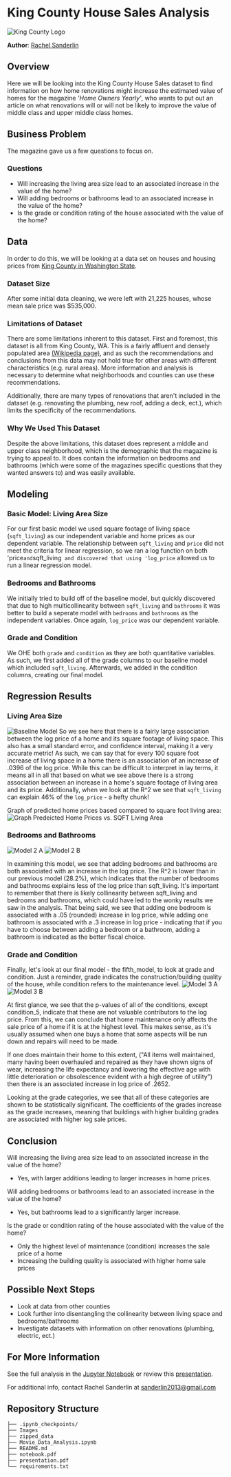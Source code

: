 # King County House Sales Analysis 
![King County Logo](Images/King_County_logo.png)

**Author**: [Rachel Sanderlin](mailto:sanderlin2013@gmail.com)

## Overview
Here we will be looking into the King County House Sales dataset to find information on how home renovations might increase the estimated value of homes for the magazine *'Home Owners Yearly'*, who wants to put out an article on what renovations will or will not be likely to improve the value of middle class and upper middle class homes.


## Business Problem
The magazine gave us a few questions to focus on.
### Questions
- Will increasing the living area size lead to an associated increase in the value of the home?
- Will adding bedrooms or bathrooms lead to an associated increase in the value of the home?
- Is the grade or condition rating of the house associated with the value of the home?

## Data 

In order to do this, we will be looking at a data set on houses and housing prices from [King County in Washington State](https://en.wikipedia.org/wiki/King_County,_Washington).

### Dataset Size
After some initial data cleaning, we were left with 21,225 houses, whose mean sale price  was $535,000.

### Limitations of Dataset

There are some limitations inherent to this dataset. First and foremost, this dataset is all from King County, WA. This is a fairly affluent and densely populated area [(Wikipedia page)](https://en.wikipedia.org/wiki/King_County,_Washington), and as such the recommendations and conclusions from this data may not hold true for other areas with different characteristics (e.g. rural areas). More information and analysis is necessary to determine what neighborhoods and counties can use these recommendations. 

Additionally, there are many types of renovations that aren't included in the dataset (e.g. renovating the plumbing, new roof, adding a deck, ect.), which limits the specificity of the recommendations. 

### Why We Used This Dataset
Despite the above limitations, this dataset does represent a middle and upper class neighborhood, which is the demographic that the magazine is trying to appeal to. It does contain the information on bedrooms and bathrooms (which were some of the magazines specific questions that they wanted answers to) and was easily available. 

## Modeling

### Basic Model: Living Area Size
For our first basic model we used square footage of living space (`sqft_living`) as our independent variable and home prices as our dependent variable. The relationship between `sqft_living` and `price` did not meet the criteria for linear regression, so we ran a log function on both 'price` and `sqft_living` and discovered that using 'log_price` allowed us to run a linear regression model. 

### Bedrooms and Bathrooms
We initially tried to build off of the baseline model, but quickly discovered that due to high multicollinearity between `sqft_living` and `bathrooms` it was better to build a seperate model with `bedrooms` and `bathrooms` as the independent variables. Once again, `log_price` was our dependent variable.

### Grade and Condition
We OHE both `grade` and `condition` as they are both quantitative variables. As such, we first added all of the grade columns to our baseline model which included `sqft_living`. Afterwards, we added in the condition columns, creating our final model.

## Regression Results

### Living Area Size
![Baseline Model](Images/base_model_sqft_living.png)
So we see here that there is a fairly large association between the log price of a home and its square footage of living space. This also has a small standard error, and confidence interval, making it a very accurate metric! As such, we can say that for every 100 square foot increase of living space in a home there is an association of an increase of .0396 of the log price. While this can be difficult to interpret in lay terms, it means all in all that based on what we see above there is a strong association between an increase in a home's square footage of living area and its price. Additionally, when we look at the R^2 we see that `sqft_living` can explain 46% of the `log_price` - a hefty chunk!

Graph of predicted home prices based compared to square foot living area: 
![Graph Predeicted Home Prices vs. SQFT Living Area](Images/graph_homeprice_100sqft_living.png)

### Bedrooms and Bathrooms
![Model 2 A](Images/second_model_A.png)
![Model 2 B](Images/second_model_B.png)

In examining this model, we see that adding bedrooms and bathrooms are both associated with an increase in the log price. The R^2 is lower than in our previous model (28.2%), which indicates that the number of bedrooms and bathrooms explains less of the log price than sqft_living. It's important to remember that there is likely collinearity between sqft_living and bedrooms and bathrooms, which could have led to the wonky results we saw in the analysis. That being said, we see that adding one bedroom is associated with a .05 (rounded) increase in log price, while adding one bathroom is associated with a .3 increase in log price - indicating that if you have to choose between adding a bedroom or a bathroom, adding a bathroom is indicated as the better fiscal choice. 

### Grade and Condition
Finally, let's look at our final model - the fifth_model, to look at grade and condition. Just a reminder, grade indicates the construction/building quality of the house, while condition refers to the maintenance level. 
![Model 3 A](Images/third_model_A.png)
![Model 3 B](Images/third_model_B.png)

At first glance, we see that the p-values of all of the conditions, except condition_5, indicate that these are not valuable contributors to the log price. From this, we can conclude that home maintenance only affects the sale price of a home if it is at the highest level. This makes sense, as it's usually assumed when one buys a home that some aspects will be run down and repairs will need to be made.

If one does maintain their home to this extent, ("All items well maintained, many having been overhauled and repaired as they have shown signs of wear, increasing the life expectancy and lowering the effective age with little deterioration or obsolescence evident with a high degree of utility") then there is an associated increase in log price of .2652.

Looking at the grade categories, we see that all of these categories are shown to be statistically significant. The coefficients of the grades increase as the grade increases, meaning that buildings with higher building grades are associated with higher log sale prices. 

## Conclusion 
Will increasing the living area size lead to an associated increase in the value of the home?
- Yes, with larger additions leading to larger increases in home prices. 

Will adding bedrooms or bathrooms lead to an associated increase in the value of the home?
- Yes, but bathrooms lead to a significantly larger increase.

Is the grade or condition rating of the house associated with the value of the home?
- Only the highest level of maintenance (condition) increases the sale price of a home
- Increasing the building quality is associated with higher home sale prices

## Possible Next Steps
- Look at data from other counties
- Look further into disentangling 
the collinearity between living space and 
bedrooms/bathrooms
- Investigate datasets with information 
on other renovations (plumbing, electric, ect.)

## For More Information
See the full analysis in the [Jupyter Notebook](https://github.com/sanderlin2013/King-County-House-Sales/blob/main/Kings%20County%20House%20Sales%20Analysis%20.ipynb) or review this [presentation](https://github.com/sanderlin2013/King-County-House-Sales/blob/main/Kings%20County%20House%20Sales%20Analysis%20.ipynb).

For additional info, contact Rachel Sanderlin at [sanderlin2013@gmail.com](mailto:sanderlin2013@gmail.com)

## Repository Structure

```
├── .ipynb_checkpoints/
├── Images
├── zipped_data
├── Movie_Data_Analysis.ipynb
├── README.md
├── notebook.pdf
├── presentation.pdf
└── requirements.txt
```

